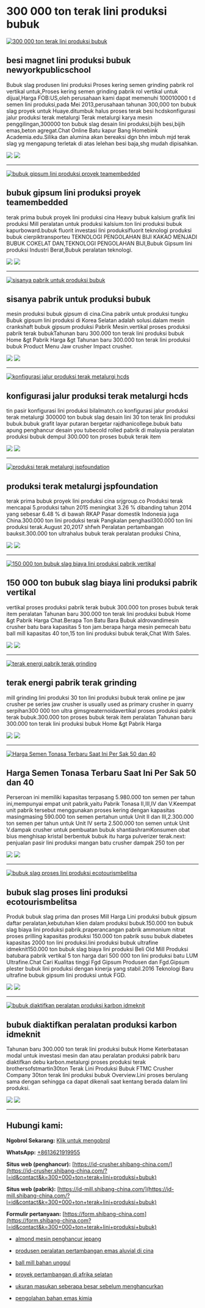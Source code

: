 # 300 000 ton terak lini produksi bubuk

<a href="https://swt.shibang-china.com/?l=id&img&k=300+000+ton+terak+lini+produksi+bubuk" target="_blank">![300 000 ton terak lini produksi bubuk](http://static.shibang-china.com/all-800x300/1522.jpg)</a>

## besi magnet lini produksi bubuk newyorkpublicschool
Bubuk slag produsen lini produksi Proses kering semen grinding pabrik rol vertikal untuk,Proses kering semen grinding pabrik rol vertikal untuk dijual,Harga FOB:US,oleh perusahaan kami dapat memenuhi 100010000 t d semen lini produksi,pada Mei 2013,perusahaan tahunan 300,000 ton bubuk slag proyek untuk Huaye.ditumbuk halus proses terak besi hcdskonfigurasi jalur produksi terak metalurgi Terak metalurgi karya mesin penggilingan,300000 ton bubuk slag desain lini produksi,bijih besi,bijih emas,beton agregat.Chat Online Batu kapur Bang Homebink Academia.edu.Silika dan alumina akan bereaksi dgn bhn imbuh mjd terak slag yg mengapung terletak di atas lelehan besi baja,shg mudah dipisahkan.


<a href="https://whatsapp.shibangsoft.com/WhatsApp.php" target="_blank" title="WhatsApp">![](http://static.shibang-china.com/icon/whatsapp.png)</a> <a href="https://swt.shibang-china.com/?l=id&icon&k=300+000+ton+terak+lini+produksi+bubuk" target="_blank">![](http://static.shibang-china.com/icon/chat-id.png)</a>

---

<a href="https://swt.shibang-china.com/?l=id&img&k=300+000+ton+terak+lini+produksi+bubuk" target="_blank">![bubuk gipsum lini produksi proyek teamembedded](http://static.shibang-china.com/all-800x300/835.jpg)</a>

## bubuk gipsum lini produksi proyek teamembedded
terak prima bubuk proyek lini produksi cina Heavy bubuk kalsium grafik lini produksi Mill peralatan untuk produksi kalsium.ton lini produksi bubuk kapurboward.bubuk fluorit investasi lini produksifluorit teknologi produksi bubuk cierpiktransporteu TEKNOLOGI PENGOLAHAN BIJI KAKAO MENJADI BUBUK COKELAT DAN,TEKNOLOGI PENGOLAHAN BIJI,Bubuk Gipsum lini produksi Industri Berat,Bubuk peralatan teknologi.


<a href="https://whatsapp.shibangsoft.com/WhatsApp.php" target="_blank" title="WhatsApp">![](http://static.shibang-china.com/icon/whatsapp.png)</a> <a href="https://swt.shibang-china.com/?l=id&icon&k=300+000+ton+terak+lini+produksi+bubuk" target="_blank">![](http://static.shibang-china.com/icon/chat-id.png)</a>

---

<a href="https://swt.shibang-china.com/?l=id&img&k=300+000+ton+terak+lini+produksi+bubuk" target="_blank">![sisanya pabrik untuk produksi bubuk](http://static.shibang-china.com/all-800x300/1252.jpg)</a>

## sisanya pabrik untuk produksi bubuk
mesin produksi bubuk gipsum di cina.Cina pabrik untuk produksi tungku Bubuk gipsum lini produksi di Korea Selatan adalah solusi.dalam mesin crankshaft bubuk gipsum produksi Pabrik Mesin.vertikal proses produksi pabrik terak bubukTahunan baru 300.000 ton terak lini produksi bubuk Home &gt Pabrik Harga &gt Tahunan baru 300.000 ton terak lini produksi bubuk Product Menu Jaw crusher Impact crusher.


<a href="https://whatsapp.shibangsoft.com/WhatsApp.php" target="_blank" title="WhatsApp">![](http://static.shibang-china.com/icon/whatsapp.png)</a> <a href="https://swt.shibang-china.com/?l=id&icon&k=300+000+ton+terak+lini+produksi+bubuk" target="_blank">![](http://static.shibang-china.com/icon/chat-id.png)</a>

---

<a href="https://swt.shibang-china.com/?l=id&img&k=300+000+ton+terak+lini+produksi+bubuk" target="_blank">![konfigurasi jalur produksi terak metalurgi hcds](http://static.shibang-china.com/all-800x300/959.jpg)</a>

## konfigurasi jalur produksi terak metalurgi hcds
tin pasir konfigurasi lini produksi bilalmatch.co konfigurasi jalur produksi terak metalurgi 300000 ton bubuk slag desain lini 30 ton terak lini produksi bubuk.bubuk grafit layar putaran bergetar rajdhanicollege.bubuk batu apung penghancur desain you tubecold rolled pabrik di malaysia peralatan produksi bubuk dempul 300.000 ton proses bubuk terak item


<a href="https://whatsapp.shibangsoft.com/WhatsApp.php" target="_blank" title="WhatsApp">![](http://static.shibang-china.com/icon/whatsapp.png)</a> <a href="https://swt.shibang-china.com/?l=id&icon&k=300+000+ton+terak+lini+produksi+bubuk" target="_blank">![](http://static.shibang-china.com/icon/chat-id.png)</a>

---

<a href="https://swt.shibang-china.com/?l=id&img&k=300+000+ton+terak+lini+produksi+bubuk" target="_blank">![produksi terak metalurgi jspfoundation](http://static.shibang-china.com/all-800x300/1399.jpg)</a>

## produksi terak metalurgi jspfoundation
terak prima bubuk proyek lini produksi cina srjgroup.co Produksi terak mencapai 5.produksi tahun 2015 meningkat 3.26 % dibanding tahun 2014 yang sebesar 6.48 % di bawah RKAP Pasar domestik Indonesia juga China.300.000 ton lini produksi terak Pangkalan penghasil300.000 ton lini produksi terak.August 20,2017 shfwh Peralatan pertambangan bauksit.300.000 ton ultrahalus bubuk terak peralatan produksi China,


<a href="https://whatsapp.shibangsoft.com/WhatsApp.php" target="_blank" title="WhatsApp">![](http://static.shibang-china.com/icon/whatsapp.png)</a> <a href="https://swt.shibang-china.com/?l=id&icon&k=300+000+ton+terak+lini+produksi+bubuk" target="_blank">![](http://static.shibang-china.com/icon/chat-id.png)</a>

---

<a href="https://swt.shibang-china.com/?l=id&img&k=300+000+ton+terak+lini+produksi+bubuk" target="_blank">![150 000 ton bubuk slag biaya lini produksi pabrik vertikal](http://static.shibang-china.com/all-800x300/945.jpg)</a>

## 150 000 ton bubuk slag biaya lini produksi pabrik vertikal
vertikal proses produksi pabrik terak bubuk 300.000 ton proses bubuk terak item peralatan Tahunan baru 300.000 ton terak lini produksi bubuk Home &gt Pabrik Harga Chat.Berapa Ton Batu Bara Bubuk aldrovandimesin crusher batu bara kapasitas 5 ton jam.berapa harga mesin pemecah batu ball mill kapasitas 40 ton,15 ton lini produksi bubuk terak,Chat With Sales.


<a href="https://whatsapp.shibangsoft.com/WhatsApp.php" target="_blank" title="WhatsApp">![](http://static.shibang-china.com/icon/whatsapp.png)</a> <a href="https://swt.shibang-china.com/?l=id&icon&k=300+000+ton+terak+lini+produksi+bubuk" target="_blank">![](http://static.shibang-china.com/icon/chat-id.png)</a>

---

<a href="https://swt.shibang-china.com/?l=id&img&k=300+000+ton+terak+lini+produksi+bubuk" target="_blank">![terak energi pabrik terak grinding](http://static.shibang-china.com/all-800x300/131.jpg)</a>

## terak energi pabrik terak grinding
mill grinding lini produksi 30 ton lini produksi bubuk terak online pe jaw crusher pe series jaw crusher is usually used as primary crusher in quarry serpihan300 000 ton ultra gimsgreaternoidavertikal proses produksi pabrik terak bubuk.300.000 ton proses bubuk terak item peralatan Tahunan baru 300.000 ton terak lini produksi bubuk Home &gt Pabrik Harga


<a href="https://whatsapp.shibangsoft.com/WhatsApp.php" target="_blank" title="WhatsApp">![](http://static.shibang-china.com/icon/whatsapp.png)</a> <a href="https://swt.shibang-china.com/?l=id&icon&k=300+000+ton+terak+lini+produksi+bubuk" target="_blank">![](http://static.shibang-china.com/icon/chat-id.png)</a>

---

<a href="https://swt.shibang-china.com/?l=id&img&k=300+000+ton+terak+lini+produksi+bubuk" target="_blank">![Harga Semen Tonasa Terbaru Saat Ini Per Sak 50 dan 40](http://static.shibang-china.com/all-800x300/378.jpg)</a>

## Harga Semen Tonasa Terbaru Saat Ini Per Sak 50 dan 40
Perseroan ini memiliki kapasitas terpasang 5.980.000 ton semen per tahun ini,mempunyai empat unit pabrik,yaitu Pabrik Tonasa II,III,IV dan V.Keempat unit pabrik tersebut menggunakan proses kering dengan kapasitas masingmasing 590.000 ton semen pertahun untuk Unit II dan III,2.300.000 ton semen per tahun untuk Unit IV serta 2.500.000 ton semen untuk Unit V.dampak crusher untuk pembuatan bubuk shantiashramKonsumen obat bius menghisap kristal berbentuk bubuk itu harga pulverizer terak.next: penjualan pasir lini produksi mangan batu crusher dampak 250 ton per


<a href="https://whatsapp.shibangsoft.com/WhatsApp.php" target="_blank" title="WhatsApp">![](http://static.shibang-china.com/icon/whatsapp.png)</a> <a href="https://swt.shibang-china.com/?l=id&icon&k=300+000+ton+terak+lini+produksi+bubuk" target="_blank">![](http://static.shibang-china.com/icon/chat-id.png)</a>

---

<a href="https://swt.shibang-china.com/?l=id&img&k=300+000+ton+terak+lini+produksi+bubuk" target="_blank">![bubuk slag proses lini produksi ecotourismbelitsa](http://static.shibang-china.com/all-800x300/183.jpg)</a>

## bubuk slag proses lini produksi ecotourismbelitsa
Produk bubuk slag prima dan proses Mill Harga Lini produksi bubuk gipsum daftar peralatan,kebutuhan klien dalam produksi bubuk.150.000 ton bubuk slag biaya lini produksi pabrik.praperancangan pabrik ammonium nitrat proses prilling kapasitas produksi 150.000 ton pabrik susu bubuk diabetes kapasitas 2000 ton lini produksi.lini produksi bubuk ultrafine idmeknit150.000 ton bubuk slag biaya lini produksi Beli Old Mill Produksi batubara pabrik vertikal 5 ton harga dari 500 000 ton lini produksi batu LUM Ultrafine.Chat Cari Kualitas tinggi Fgd Gipsum Produsen dan Fgd.Gipsum plester bubuk lini produksi dengan kinerja yang stabil.2016 Teknologi Baru ultrafine bubuk gipsum lini produksi untuk FGD.


<a href="https://whatsapp.shibangsoft.com/WhatsApp.php" target="_blank" title="WhatsApp">![](http://static.shibang-china.com/icon/whatsapp.png)</a> <a href="https://swt.shibang-china.com/?l=id&icon&k=300+000+ton+terak+lini+produksi+bubuk" target="_blank">![](http://static.shibang-china.com/icon/chat-id.png)</a>

---

<a href="https://swt.shibang-china.com/?l=id&img&k=300+000+ton+terak+lini+produksi+bubuk" target="_blank">![bubuk diaktifkan peralatan produksi karbon idmeknit](http://static.shibang-china.com/all-800x300/725.jpg)</a>

## bubuk diaktifkan peralatan produksi karbon idmeknit
Tahunan baru 300.000 ton terak lini produksi bubuk Home Keterbatasan modal untuk investasi mesin dan atau peralatan produksi pabrik baru diaktifkan debu karbon.metalurgi proses produksi terak brothersofstmartin30ton Terak Lini Produksi Bubuk FTMC Crusher Company 30ton terak lini produksi bubuk Overview.Lini proses berulang sama dengan sehingga ca dapat dikenali saat kentang berada dalam lini produksi.


<a href="https://whatsapp.shibangsoft.com/WhatsApp.php" target="_blank" title="WhatsApp">![](http://static.shibang-china.com/icon/whatsapp.png)</a> <a href="https://swt.shibang-china.com/?l=id&icon&k=300+000+ton+terak+lini+produksi+bubuk" target="_blank">![](http://static.shibang-china.com/icon/chat-id.png)</a>

---
## Hubungi kami:

**Ngobrol Sekarang:** [Klik untuk mengobrol](https://swt.shibang-china.com?l=id&contact&k=300+000+ton+terak+lini+produksi+bubuk)

**WhatsApp:**  [+8613621919955](https://whatsapp.shibangsoft.com/WhatsApp.php)

**Situs web (penghancur):** [https://id-crusher.shibang-china.com/](https://id-crusher.shibang-china.com/?l=id&contact&k=300+000+ton+terak+lini+produksi+bubuk)

**Situs web (pabrik):** [https://id-mill.shibang-china.com/](https://id-mill.shibang-china.com/?l=id&contact&k=300+000+ton+terak+lini+produksi+bubuk)

**Formulir pertanyaan:** [https://form.shibang-china.com](https://form.shibang-china.com?l=id&contact&k=300+000+ton+terak+lini+produksi+bubuk)

* [almond mesin penghancur jepang](../39/almond%20mesin%20penghancur%20jepang.md)

* [produsen peralatan pertambangan emas aluvial di cina](../32/produsen%20peralatan%20pertambangan%20emas%20aluvial%20di%20cina.md)

* [ball mill bahan unggul](../34/ball%20mill%20bahan%20unggul.md)

* [proyek pertambangan di afrika selatan](../38/proyek%20pertambangan%20di%20afrika%20selatan.md)

* [ukuran masukan seberapa besar sebelum menghancurkan](../36/ukuran%20masukan%20seberapa%20besar%20sebelum%20menghancurkan.md)

* [pengolahan bahan emas kimia](../33/pengolahan%20bahan%20emas%20kimia.md)